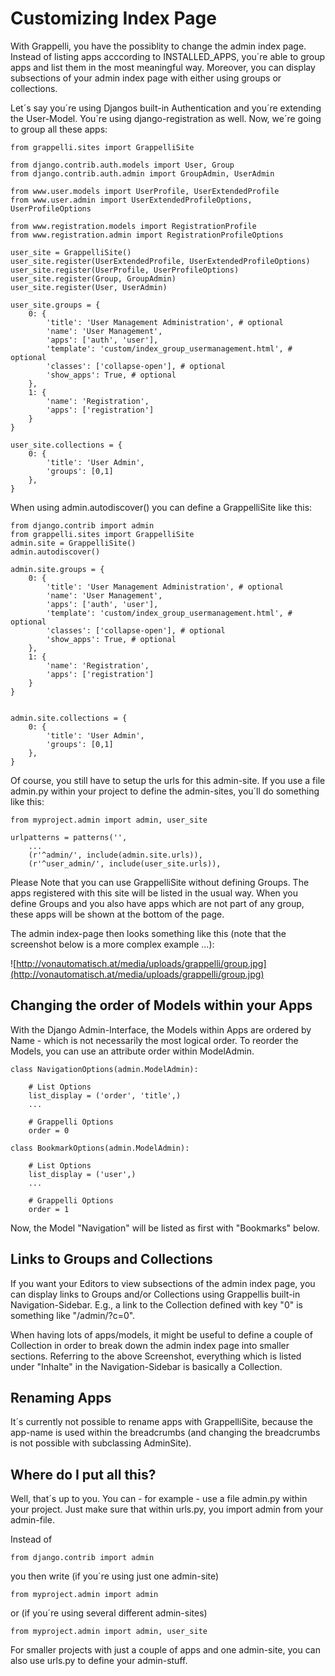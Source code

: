 # Customizing Index Page #

With Grappelli, you have the possiblity to change the admin index page. Instead of listing apps acccording to INSTALLED\_APPS, you´re able to group apps and list them in the most meaningful way. Moreover, you can display subsections of your admin index page with either using groups or collections.

Let´s say you´re using Djangos built-in Authentication and you´re extending the User-Model. You´re using django-registration as well. Now, we´re going to group all these apps:
```
from grappelli.sites import GrappelliSite

from django.contrib.auth.models import User, Group
from django.contrib.auth.admin import GroupAdmin, UserAdmin

from www.user.models import UserProfile, UserExtendedProfile
from www.user.admin import UserExtendedProfileOptions, UserProfileOptions

from www.registration.models import RegistrationProfile
from www.registration.admin import RegistrationProfileOptions

user_site = GrappelliSite()
user_site.register(UserExtendedProfile, UserExtendedProfileOptions)
user_site.register(UserProfile, UserProfileOptions)
user_site.register(Group, GroupAdmin)
user_site.register(User, UserAdmin)

user_site.groups = {
    0: {
        'title': 'User Management Administration', # optional
        'name': 'User Management',
        'apps': ['auth', 'user'],
        'template': 'custom/index_group_usermanagement.html', # optional
        'classes': ['collapse-open'], # optional
        'show_apps': True, # optional
    },
    1: {
        'name': 'Registration',
        'apps': ['registration']
    }
}

user_site.collections = {
    0: {
        'title': 'User Admin',
        'groups': [0,1]
    },
}
```

When using admin.autodiscover() you can define a GrappelliSite like this:
```
from django.contrib import admin
from grappelli.sites import GrappelliSite
admin.site = GrappelliSite()
admin.autodiscover()

admin.site.groups = {
    0: {
        'title': 'User Management Administration', # optional
        'name': 'User Management',
        'apps': ['auth', 'user'],
        'template': 'custom/index_group_usermanagement.html', # optional
        'classes': ['collapse-open'], # optional
        'show_apps': True, # optional
    },
    1: {
        'name': 'Registration',
        'apps': ['registration']
    }
}


admin.site.collections = {
    0: {
        'title': 'User Admin',
        'groups': [0,1]
    },
}
```

Of course, you still have to setup the urls for this admin-site. If you use a file admin.py within your project to define the admin-sites, you´ll do something like this:
```
from myproject.admin import admin, user_site

urlpatterns = patterns('',
    ...
    (r'^admin/', include(admin.site.urls)),
    (r'^user_admin/', include(user_site.urls)),
```

Please Note that you can use GrappelliSite without defining Groups. The apps registered with this site will be listed in the usual way. When you define Groups and you also have apps which are not part of any group, these apps will be shown at the bottom of the page.

The admin index-page then looks something like this (note that the screenshot below is a more complex example ...):

![http://vonautomatisch.at/media/uploads/grappelli/group.jpg](http://vonautomatisch.at/media/uploads/grappelli/group.jpg)

## Changing the order of Models within your Apps ##

With the Django Admin-Interface, the Models within Apps are ordered by Name - which is not necessarily the most logical order. To reorder the Models, you can use an attribute order within ModelAdmin.

```
class NavigationOptions(admin.ModelAdmin):
    
    # List Options
    list_display = ('order', 'title',)
    ...
    
    # Grappelli Options
    order = 0

class BookmarkOptions(admin.ModelAdmin):
    
    # List Options
    list_display = ('user',)
    ...
    
    # Grappelli Options
    order = 1

```
Now, the Model "Navigation" will be listed as first with "Bookmarks" below.

## Links to Groups and Collections ##

If you want your Editors to view subsections of the admin index page, you can display links to Groups and/or Collections using Grappellis built-in Navigation-Sidebar. E.g., a link to the Collection defined with key "0" is something like "/admin/?c=0".

When having lots of apps/models, it might be useful to define a couple of Collection in order to break down the admin index page into smaller sections. Referring to the above Screenshot, everything which is listed under "Inhalte" in the Navigation-Sidebar is basically a Collection.

## Renaming Apps ##

It´s currently not possible to rename apps with GrappelliSite, because the app-name is used within the breadcrumbs (and changing the breadcrumbs is not possible with subclassing AdminSite).

## Where do I put all this? ##

Well, that´s up to you. You can - for example - use a file admin.py within your project. Just make sure that within urls.py, you import admin from your admin-file.

Instead of
```
from django.contrib import admin
```
you then write (if you´re using just one admin-site)
```
from myproject.admin import admin
```
or (if you´re using several different admin-sites)
```
from myproject.admin import admin, user_site
```

For smaller projects with just a couple of apps and one admin-site, you can also use urls.py to define your admin-stuff.